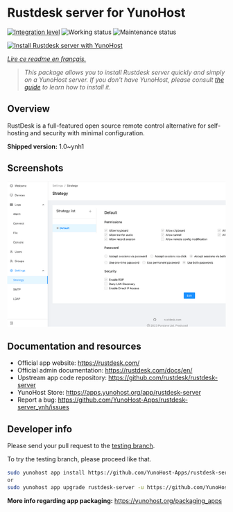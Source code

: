 <!--
N.B.: This README was automatically generated by https://github.com/YunoHost/apps/tree/master/tools/README-generator
It shall NOT be edited by hand.
-->

# Rustdesk server for YunoHost

[![Integration level](https://dash.yunohost.org/integration/rustdesk-server.svg)](https://dash.yunohost.org/appci/app/rustdesk-server) ![Working status](https://ci-apps.yunohost.org/ci/badges/rustdesk-server.status.svg) ![Maintenance status](https://ci-apps.yunohost.org/ci/badges/rustdesk-server.maintain.svg)

[![Install Rustdesk server with YunoHost](https://install-app.yunohost.org/install-with-yunohost.svg)](https://install-app.yunohost.org/?app=rustdesk-server)

*[Lire ce readme en français.](./README_fr.md)*

> *This package allows you to install Rustdesk server quickly and simply on a YunoHost server.
If you don't have YunoHost, please consult [the guide](https://yunohost.org/#/install) to learn how to install it.*

## Overview

RustDesk is a full-featured open source remote control alternative for self-hosting and security with minimal configuration.

**Shipped version:** 1.0~ynh1

## Screenshots

![Screenshot of Rustdesk server](./doc/screenshots/screenshot.png)

## Documentation and resources

* Official app website: <https://rustdesk.com/>
* Official admin documentation: <https://rustdesk.com/docs/en/>
* Upstream app code repository: <https://github.com/rustdesk/rustdesk-server>
* YunoHost Store: <https://apps.yunohost.org/app/rustdesk-server>
* Report a bug: <https://github.com/YunoHost-Apps/rustdesk-server_ynh/issues>

## Developer info

Please send your pull request to the [testing branch](https://github.com/YunoHost-Apps/rustdesk-server_ynh/tree/testing).

To try the testing branch, please proceed like that.

``` bash
sudo yunohost app install https://github.com/YunoHost-Apps/rustdesk-server_ynh/tree/testing --debug
or
sudo yunohost app upgrade rustdesk-server -u https://github.com/YunoHost-Apps/rustdesk-server_ynh/tree/testing --debug
```

**More info regarding app packaging:** <https://yunohost.org/packaging_apps>
